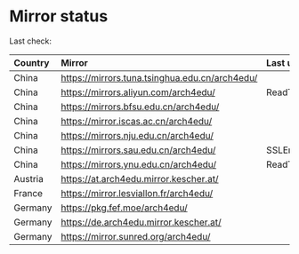 <script src="./time.js"></script>
# Mirror status
Last check: <script type="text/javascript">localize(1686706979.7418811);</script>

|Country|Mirror|Last update|
|:------|:-----|:----------|
|China|https://mirrors.tuna.tsinghua.edu.cn/arch4edu/|<script type="text/javascript">localize(1686681063);</script>|
|China|https://mirrors.aliyun.com/arch4edu/|ReadTimeout|
|China|https://mirrors.bfsu.edu.cn/arch4edu/|<script type="text/javascript">localize(1686637897);</script>|
|China|https://mirror.iscas.ac.cn/arch4edu/|<script type="text/javascript">localize(1686594663);</script>|
|China|https://mirrors.nju.edu.cn/arch4edu/|<script type="text/javascript">localize(1686594663);</script>|
|China|https://mirrors.sau.edu.cn/arch4edu/|SSLError|
|China|https://mirrors.ynu.edu.cn/arch4edu/|ReadTimeout|
|Austria|https://at.arch4edu.mirror.kescher.at/|<script type="text/javascript">localize(1686681063);</script>|
|France|https://mirror.lesviallon.fr/arch4edu/|<script type="text/javascript">localize(1686681063);</script>|
|Germany|https://pkg.fef.moe/arch4edu/|<script type="text/javascript">localize(1686681063);</script>|
|Germany|https://de.arch4edu.mirror.kescher.at/|<script type="text/javascript">localize(1686681063);</script>|
|Germany|https://mirror.sunred.org/arch4edu/|<script type="text/javascript">localize(1686681063);</script>|

<script src="./tablefilter/tablefilter.js"></script>
<script src="./table.js"></script>